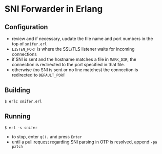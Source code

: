 SNI Forwarder in Erlang
=======================

Configuration
-------------

 - review and if necessary, update the file name and port numbers in the top of `snifer.erl`
 - `LISTEN_PORT` is where the SSL/TLS listener waits for incoming connections
 - if SNI is sent and the hostname matches a file in `MARK_DIR`, the connection is redirected to the port specified in that file.
 - otherwise (no SNI is sent or no line matches) the connection is redirected to `DEFAULT_PORT`

Building
--------

	$ erlc snifer.erl

Running
-------

	$ erl -s snifer

 - to stop, enter `q().` and press `Enter`
 - until a [pull request regarding SNI parsing in OTP][pr389] is resolved, append `-pa patch`

  [pr389]: https://github.com/erlang/otp/pull/389
